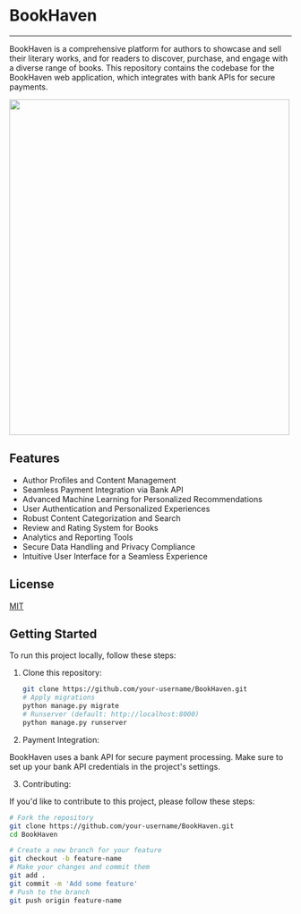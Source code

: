 # BookHaven
---
BookHaven is a comprehensive platform for authors to showcase and sell their literary works, and for readers to discover, purchase, and engage with a diverse range of books. This repository contains the codebase for the BookHaven web application, which integrates with bank APIs for secure payments.
<p><img src="https://github.com/Dannysesi/BookHaven/blob/master/a%20digital%20book%20%201.png" width=500 height=600/></p>

## Features

- Author Profiles and Content Management
- Seamless Payment Integration via Bank API
- Advanced Machine Learning for Personalized Recommendations
- User Authentication and Personalized Experiences
- Robust Content Categorization and Search
- Review and Rating System for Books
- Analytics and Reporting Tools
- Secure Data Handling and Privacy Compliance
- Intuitive User Interface for a Seamless Experience

## License

[MIT](https://choosealicense.com/licenses/mit/)


## Getting Started

To run this project locally, follow these steps:

1. Clone this repository:

   ```bash
   git clone https://github.com/your-username/BookHaven.git
   # Apply migrations
   python manage.py migrate
   # Runserver (default: http://localhost:8000)
   python manage.py runserver

2. Payment Integration:

BookHaven uses a bank API for secure payment processing. Make sure to set up your bank API credentials in the project's settings.

3. Contributing:

If you'd like to contribute to this project, please follow these steps:

   ```bash
   # Fork the repository
   git clone https://github.com/your-username/BookHaven.git
   cd BookHaven
   
   # Create a new branch for your feature
   git checkout -b feature-name
   # Make your changes and commit them
   git add .
   git commit -m 'Add some feature'
   # Push to the branch
   git push origin feature-name

